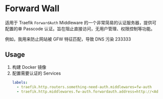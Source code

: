 # Forward Wall

适用于 Traefik `ForwardAuth` Middleware 的一个非常简易的认证服务器，提供可配置的单 Passcode 认证。旨在阻止直接访问，无用户管理、权限控制等功能。

例如，我用来防止网站被 GFW 特征匹配，导致 DNS 污染 233333

## Usage

1. 构建 Docker 镜像
2. 配置需要认证的 Services
   ```yaml
   labels:
     - traefik.http.routers.something-need-auth.middlewares=fw-auth
     - traefik.http.middlewares.fw-auth.forwardauth.address=http://<Address of Forward Wall>/<Passcode>
   ```
